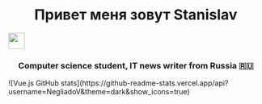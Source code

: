 <h1 align="center">Привет меня зовут Stanislav </h1>
<img src="https://github.com/blackcater/blackcater/raw/main/images/Hi.gif" height="32"/></h1>
<h3 align="center">Computer science student, IT news writer from Russia 🇷🇺</h3>
![Vue.js GitHub stats](https://github-readme-stats.vercel.app/api?username=NegliadoV&theme=dark&show_icons=true)
